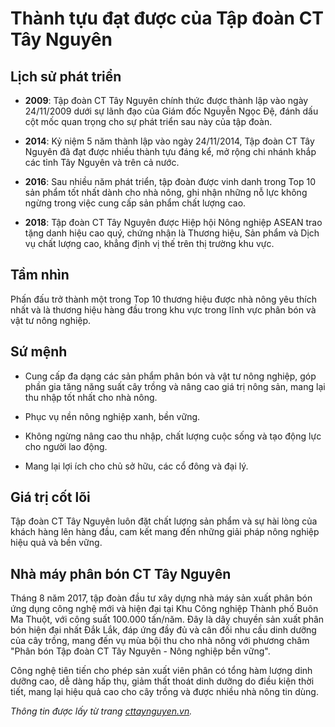 # Thành tựu đạt được của Tập đoàn CT Tây Nguyên

## Lịch sử phát triển

- **2009**: Tập đoàn CT Tây Nguyên chính thức được thành lập vào ngày 24/11/2009 dưới sự lãnh đạo của Giám đốc Nguyễn Ngọc Đệ, đánh dấu cột mốc quan trọng cho sự phát triển sau này của tập đoàn.

- **2014**: Kỷ niệm 5 năm thành lập vào ngày 24/11/2014, Tập đoàn CT Tây Nguyên đã đạt được nhiều thành tựu đáng kể, mở rộng chi nhánh khắp các tỉnh Tây Nguyên và trên cả nước.

- **2016**: Sau nhiều năm phát triển, tập đoàn được vinh danh trong Top 10 sản phẩm tốt nhất dành cho nhà nông, ghi nhận những nỗ lực không ngừng trong việc cung cấp sản phẩm chất lượng cao.

- **2018**: Tập đoàn CT Tây Nguyên được Hiệp hội Nông nghiệp ASEAN trao tặng danh hiệu cao quý, chứng nhận là Thương hiệu, Sản phẩm và Dịch vụ chất lượng cao, khẳng định vị thế trên thị trường khu vực.

## Tầm nhìn

Phấn đấu trở thành một trong Top 10 thương hiệu được nhà nông yêu thích nhất và là thương hiệu hàng đầu trong khu vực trong lĩnh vực phân bón và vật tư nông nghiệp.

## Sứ mệnh

- Cung cấp đa dạng các sản phẩm phân bón và vật tư nông nghiệp, góp phần gia tăng năng suất cây trồng và nâng cao giá trị nông sản, mang lại thu nhập tốt nhất cho nhà nông.

- Phục vụ nền nông nghiệp xanh, bền vững.

- Không ngừng nâng cao thu nhập, chất lượng cuộc sống và tạo động lực cho người lao động.

- Mang lại lợi ích cho chủ sở hữu, các cổ đông và đại lý.

## Giá trị cốt lõi

Tập đoàn CT Tây Nguyên luôn đặt chất lượng sản phẩm và sự hài lòng của khách hàng lên hàng đầu, cam kết mang đến những giải pháp nông nghiệp hiệu quả và bền vững.

## Nhà máy phân bón CT Tây Nguyên

Tháng 8 năm 2017, tập đoàn đầu tư xây dựng nhà máy sản xuất phân bón ứng dụng công nghệ mới và hiện đại tại Khu Công nghiệp Thành phố Buôn Ma Thuột, với công suất 100.000 tấn/năm. Đây là dây chuyền sản xuất phân bón hiện đại nhất Đắk Lắk, đáp ứng đầy đủ và cân đối nhu cầu dinh dưỡng của cây trồng, mang đến vụ mùa bội thu cho nhà nông với phương châm "Phân bón Tập đoàn CT Tây Nguyên - Nông nghiệp bền vững".

Công nghệ tiên tiến cho phép sản xuất viên phân có tổng hàm lượng dinh dưỡng cao, dễ dàng hấp thụ, giảm thất thoát dinh dưỡng do điều kiện thời tiết, mang lại hiệu quả cao cho cây trồng và được nhiều nhà nông tin dùng.

*Thông tin được lấy từ trang [cttaynguyen.vn](https://cttaynguyen.vn/thanh-tuu-dat-duoc/).*

